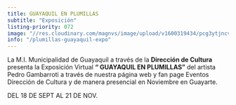 ```yaml
---
title: GUAYAQUIL EN PLUMILLAS
subtitle: "Exposición"
listing-priority: 072
image: "//res.cloudinary.com/magnvs/image/upload/v1600319434/pcg3ytjncvsmujjzxsab.jpg"
info: "/plumillas-guayaquil-expo"
---
```


La M.I. Municipalidad de Guayaquil a través de la **Dirección de Cultura** presenta la Exposición Virtual **“ GUAYAQUIL EN PLUMILLAS”** del artista Pedro Gambarroti a través de nuestra página web y fan page Eventos Dirección de Cultura y de manera presencial en Noviembre en Guayarte.

DEL 18 DE SEPT AL 21 DE NOV.
